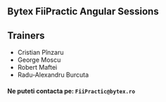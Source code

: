## Bytex FiiPractic Angular Sessions

## Trainers
 - Cristian Pînzaru
 - George Moscu
 - Robert Maftei
 - Radu-Alexandru Burcuta
   
 #### Ne puteti contacta pe: `FiiPractic@bytex.ro`